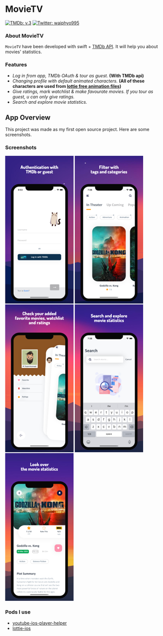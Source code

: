 # MovieTV

[![TMDb: v.3](https://img.shields.io/badge/TMDb-v.3-orange)](https://developers.themoviedb.org/3)
[![Twitter: waiphyo995](https://img.shields.io/twitter/follow/waiphyo995?style=social)](https://twitter.com/waiphyo995)

### About MovieTV
`MovieTV` have been developed with swift + [TMDb API](https://developers.themoviedb.org/3). It will help you about movies' statistics.

### Features
- *Log in from app, TMDb OAuth & tour as guest.* **(With TMDb api)**
- *Changing profile with default animated characters.* **(All of these characters are used from [lottie free animation files](https://lottiefiles.com/featured))**
- *Give ratings, mark watchlist & make favourate movies. If you tour as guest, u can only give ratings.*
- *Search and explore movie statistics.*

## App Overview
This project was made as my first open source project. Here are some screenshots.

### Screenshots
<img src="https://github.com/waiphyo-0gravity/MovieTV/blob/main/Screenshot/1.jpeg" width="220">  <img 
src="https://github.com/waiphyo-0gravity/MovieTV/blob/main/Screenshot/2.jpeg" width="220">  <img 
src="https://github.com/waiphyo-0gravity/MovieTV/blob/main/Screenshot/3.jpeg" width="220">  <img 
src="https://github.com/waiphyo-0gravity/MovieTV/blob/main/Screenshot/4.jpeg" width="220">  <img 
src="https://github.com/waiphyo-0gravity/MovieTV/blob/main/Screenshot/5.jpeg" width="220">

### Pods I use
- [youtube-ios-player-helper](https://cocoapods.org/pods/youtube-ios-player-helper)
- [lottie-ios](https://cocoapods.org/pods/lottie-ios)
